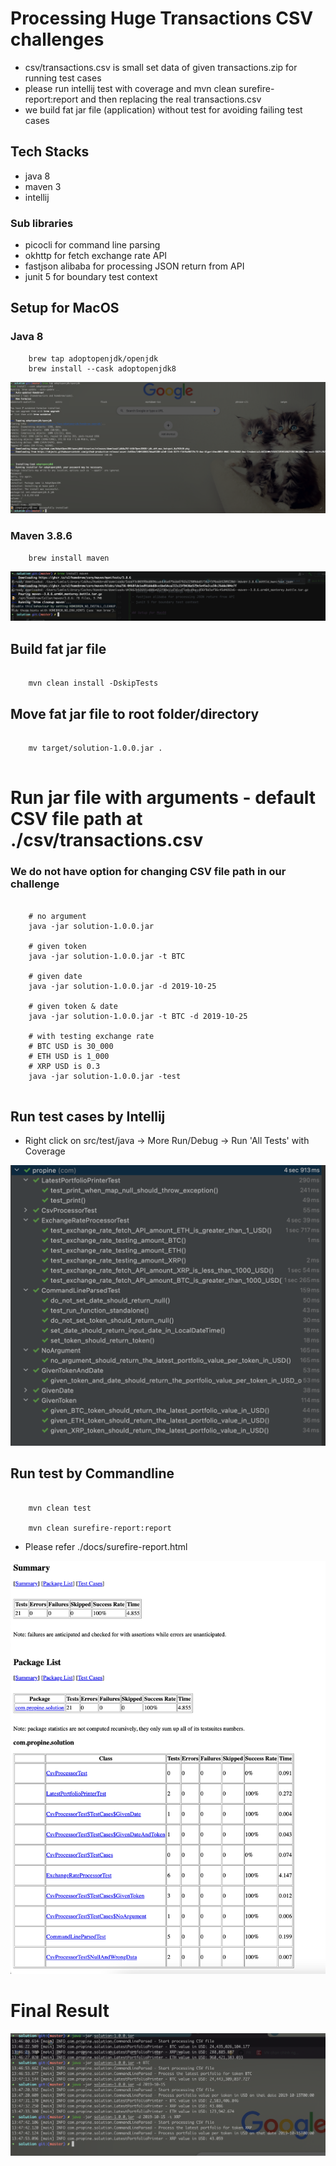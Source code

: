 # Processing Huge Transactions CSV challenges

- csv/transactions.csv is small set data of given transactions.zip for running test cases
- please run intellij test with coverage and mvn clean surefire-report:report and then replacing the real transactions.csv
- we build fat jar file (application) without test for avoiding failing test cases

## Tech Stacks

- java 8
- maven 3
- intellij

### Sub libraries

- picocli for command line parsing
- okhttp for fetch exchange rate API
- fastjson alibaba for processing JSON return from API
- junit 5 for boundary test context

## Setup for MacOS

### Java 8

```
    brew tap adoptopenjdk/openjdk
    brew install --cask adoptopenjdk8
```

![alt text](docs/java-8-macos-brew-setup.png "Java 8 MacOS brew setup")

### Maven 3.8.6

```
    brew install maven
```

![alt text](docs/maven3.8.6-macOS-brew-setup.png "Maven 3.8.6 MacOS brew setup")


## Build fat jar file

```shell

    mvn clean install -DskipTests

```

## Move fat jar file to root folder/directory

```shell

    mv target/solution-1.0.0.jar .
    
```

# Run jar file with arguments - default CSV file path at ./csv/transactions.csv 
### We do not have option for changing CSV file path in our challenge


```shell
    
    # no argument
    java -jar solution-1.0.0.jar 

    # given token
    java -jar solution-1.0.0.jar -t BTC
    
    # given date
    java -jar solution-1.0.0.jar -d 2019-10-25
    
    # given token & date
    java -jar solution-1.0.0.jar -t BTC -d 2019-10-25
    
    # with testing exchange rate
    # BTC USD is 30_000
    # ETH USD is 1_000
    # XRP USD is 0.3
    java -jar solution-1.0.0.jar -test 
    
```

## Run test cases by Intellij

- Right click on src/test/java -> More Run/Debug -> Run 'All Tests' with Coverage

![alt text](docs/intellij-test-results.png "Intellij Test Results")


## Run test by Commandline

```shell

    mvn clean test
    
    mvn clean surefire-report:report

```

- Please refer  ./docs/surefire-report.html

![alt text](docs/surefire-report-screenshot.png "Surefire Report Screenshot")


# Final Result

![alt text](docs/final-result.png "Final Result")